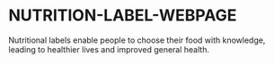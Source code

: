 # NUTRITION-LABEL-WEBPAGE
Nutritional labels enable people  to choose their food with knowledge, leading to healthier lives and improved  general health.
